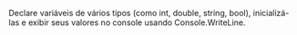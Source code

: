 Declare variáveis de vários tipos (como int, double, string, bool), inicializá-las e exibir seus valores no console usando Console.WriteLine.

